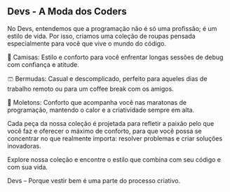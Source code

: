 ## Devs - A Moda dos Coders
No Devs, entendemos que a programação não é só uma profissão; é um estilo de vida. Por isso, criamos uma coleção de roupas pensada especialmente para você que vive o mundo do código.

👕 Camisas: Estilo e conforto para você enfrentar longas sessões de debug com confiança e atitude.

🩳 Bermudas: Casual e descomplicado, perfeito para aqueles dias de trabalho remoto ou para um coffee break com os amigos.

🧥 Moletons: Conforto que acompanha você nas maratonas de programação, mantendo o calor e a criatividade sempre em alta.

Cada peça da nossa coleção é projetada para refletir a paixão pelo que você faz e oferecer o máximo de conforto, para que você possa se concentrar no que realmente importa: resolver problemas e criar soluções inovadoras.

Explore nossa coleção e encontre o estilo que combina com seu código e com sua vida.

Devs – Porque vestir bem é uma parte do processo criativo.

